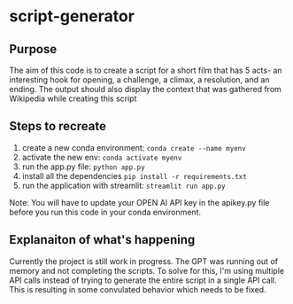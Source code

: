 # script-generator
 
## Purpose
The aim of this code is to create a script for a short film that has 5 acts- an interesting hook for opening, a challenge, a climax, a resolution, and an ending. The output should also display the context that was gathered from Wikipedia while creating this script


## Steps to recreate
1. create a new conda environment: `conda create --name myenv`
2. activate the new env: `conda activate myenv`
3. run the app.py file: `python app.py`
4. install all the dependencies `pip install -r requirements.txt`
5. run the application with streamlit: `streamlit run app.py`

Note: You will have to update your OPEN AI API key in the apikey.py file before you run this code in your conda environment.


## Explanaiton of what's happening
Currently the project is still work in progress. The GPT was running out of memory and not completing the scripts. To solve for this, I'm using multiple API calls instead of trying to generate the entire script in a single API call. This is resulting in some convulated behavior which needs to be fixed.